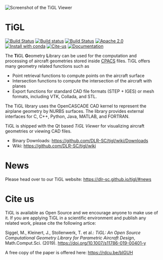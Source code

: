 ![Screenshot of the TiGL Viewer](doc/images/tiglviewer-web.jpg)

# TiGL

[![Build Status](https://travis-ci.org/DLR-SC/tigl.svg?branch=master)](https://travis-ci.org/DLR-SC/tigl)
[![Build status](https://ci.appveyor.com/api/projects/status/twbrx01mbb043uj5/branch/master?svg=true)](https://ci.appveyor.com/project/rainman110/tigl/branch/master)
[![Build Status](https://dev.azure.com/DLR-SC/tigl/_apis/build/status/DLR-SC.tigl?branchName=master)](https://dev.azure.com/DLR-SC/tigl/_build/latest?definitionId=1&branchName=master)
[![Apache 2.0](https://img.shields.io/crates/l/k)](https://github.com/DLR-SC/tigl/blob/cpacs_3/LICENSE.txt)
[![Install with conda](https://anaconda.org/dlr-sc/tigl/badges/installer/conda.svg)](https://conda.anaconda.org/dlr-sc/tigl3)
[![Cite-us](https://img.shields.io/badge/doi-10.1007%2Fs11786--019--00401--y-blue)](https://doi.org/10.1007/s11786-019-00401-y) 
[![Documentation](https://img.shields.io/badge/docs-online-green)](https://dlr-sc.github.io/tigl/doc/latest/) 

The **Ti**GL **G**eometry **L**ibrary can be used for the computation and processing of aircraft geometries 
stored inside [CPACS](https://github.com/DLR-LY/CPACS) files. TiGL offers many geometry related functions such as
 - Point retrieval functions to compute points on the aircraft surface
 - Intersection functions to compute the intersection of the aircraft with planes
 - Export functions for standard CAD file formats (STEP + IGES) or mesh formats, 
   including VTK, Collada, and STL.
   
The TiGL library uses the OpenCASCADE CAD kernel to represent the airplane geometry 
by NURBS surfaces. The library provides external interfaces for C, C++, Python, Java, MATLAB, and FORTRAN.

TiGL is shipped with the Qt based _TiGL Viewer_ for visualizing aircraft
geometries or viewing CAD files.


 - Binary Downloads:  https://github.com/DLR-SC/tigl/wiki/Downloads
 - Wiki:              https://github.com/DLR-SC/tigl/wiki

# News

Please head over to our TiGL website: https://dlr-sc.github.io/tigl/#news

# Cite us

TiGL is available as Open Source and we encourage anyone to make use of it. If you are applying TiGL in a scientific environment and publish any related work, please cite the following artice:

Siggel, M., Kleinert, J., Stollenwerk, T. et al.:  *TiGL: An Open Source Computational Geometry Library for Parametric Aircraft Design*, Math.Comput.Sci. (2019). https://doi.org/10.1007/s11786-019-00401-y

A free copy of the paper is offered here: https://rdcu.be/bIGUH 


